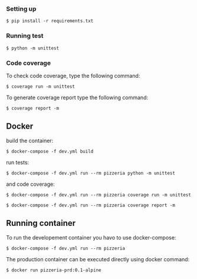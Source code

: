 ### Setting up

```
$ pip install -r requirements.txt
```

### Running test

```
$ python -m unittest
```

### Code coverage

To check code coverage, type the following command:

```
$ coverage run -m unittest
```

To generate coverage report type the following command:

```
$ coverage report -m
```

## Docker

build the container:

```
$ docker-compose -f dev.yml build
```

run tests:

```
$ docker-compose -f dev.yml run --rm pizzeria python -m unittest
```

and code coverage:

```
$ docker-compose -f dev.yml run --rm pizzeria coverage run -m unittest

$ docker-compose -f dev.yml run --rm pizzeria coverage report -m
```

## Running container

To run the developement container you havo to use docker-compose:

```
$ docker-compose -f dev.yml run --rm pizzeria
```

The production container can be executed directly using
docker command:

```
$ docker run pizzeria-prd:0.1-alpine
```